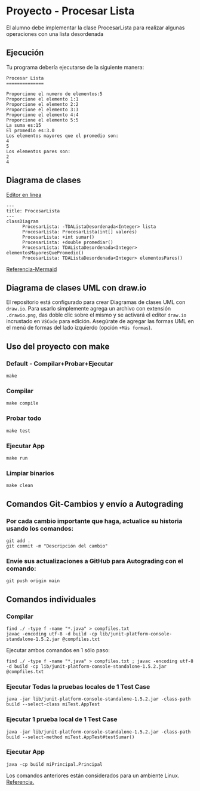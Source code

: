 # Proyecto - Procesar Lista

El alumno debe implementar la clase ProcesarLista para realizar algunas operaciones con una lista desordenada

## Ejecución

Tu programa debería ejecutarse de la siguiente manera:

```
Procesar Lista
==============

Proporcione el numero de elementos:5
Proporcione el elemento 1:1
Proporcione el elemento 2:2
Proporcione el elemento 3:3
Proporcione el elemento 4:4
Proporcione el elemento 5:5
La suma es:15
El promedio es:3.0
Los elementos mayores que el promedio son:
4
5
Los elementos pares son:
2
4
```

## Diagrama de clases
[Editor en línea](https://mermaid.live/)
```mermaid
---
title: ProcesarLista
---
classDiagram
      ProcesarLista: -TDAListaDesordenada<Integer> lista
      ProcesarLista: ProcesarLista(int[] valores)
      ProcesarLista: +int sumar()
      ProcesarLista: +double promediar()
      ProcesarLista: TDAListaDesordenada<Integer> elementosMayoresQuePromedio()
      ProcesarLista: TDAListaDesordenada<Integer> elementosPares()
```
[Referencia-Mermaid](https://mermaid.js.org/syntax/classDiagram.html)

## Diagrama de clases UML con draw.io
El repositorio está configurado para crear Diagramas de clases UML con ```draw.io```. Para usarlo simplemente agrega un archivo con extensión ```.drawio.png```, das doble clic sobre el mismo y se activará el editor ```draw.io``` incrustado en ```VSCode``` para edición. Asegúrate de agregar las formas UML en el menú de formas del lado izquierdo (opción ```+Más formas```).

## Uso del proyecto con make

### Default - Compilar+Probar+Ejecutar
```
make
```
### Compilar
```
make compile
```
### Probar todo
```
make test
```
### Ejecutar App
```
make run
```
### Limpiar binarios
```
make clean
```
## Comandos Git-Cambios y envío a Autograding

### Por cada cambio importante que haga, actualice su historia usando los comandos:
```
git add .
git commit -m "Descripción del cambio"
```
### Envíe sus actualizaciones a GitHub para Autograding con el comando:
```
git push origin main
```
## Comandos individuales
### Compilar

```
find ./ -type f -name "*.java" > compfiles.txt
javac -encoding utf-8 -d build -cp lib/junit-platform-console-standalone-1.5.2.jar @compfiles.txt
```
Ejecutar ambos comandos en 1 sólo paso:

```
find ./ -type f -name "*.java" > compfiles.txt ; javac -encoding utf-8 -d build -cp lib/junit-platform-console-standalone-1.5.2.jar @compfiles.txt
```


### Ejecutar Todas la pruebas locales de 1 Test Case

```
java -jar lib/junit-platform-console-standalone-1.5.2.jar -class-path build --select-class miTest.AppTest
```
### Ejecutar 1 prueba local de 1 Test Case

```
java -jar lib/junit-platform-console-standalone-1.5.2.jar -class-path build --select-method miTest.AppTest#testSumar()
```
### Ejecutar App
```
java -cp build miPrincipal.Principal
```
Los comandos anteriores están considerados para un ambiente Linux. [Referencia.](https://www.baeldung.com/junit-run-from-command-line)
